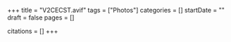 +++
title = "V2CECST.avif"
tags = ["Photos"]
categories = []
startDate = ""
draft = false
pages = []

citations = []
+++

